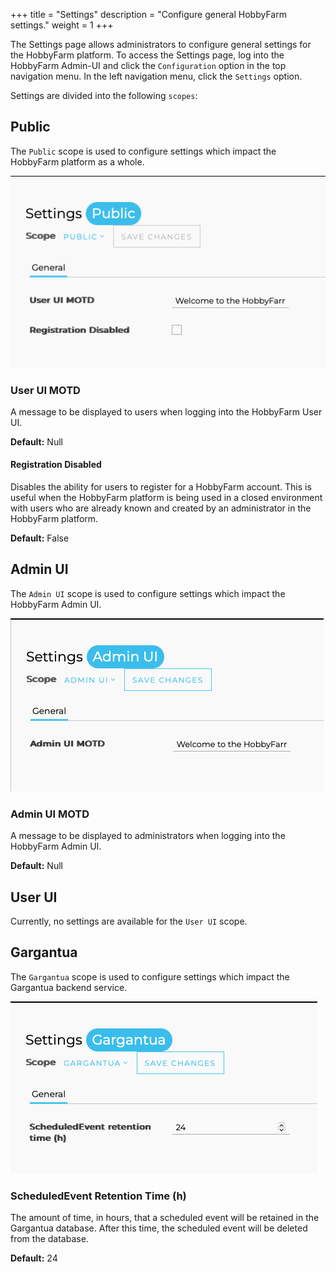 +++
title = "Settings"
description = "Configure general HobbyFarm settings."
weight = 1
+++

The Settings page allows administrators to configure general settings for the HobbyFarm platform. To access the Settings page, log into the HobbyFarm Admin-UI and click the `Configuration` option in the top navigation menu. In the left navigation menu, click the `Settings` option.

Settings are divided into the following `scopes`:

## Public
The `Public` scope is used to configure settings which impact the HobbyFarm platform as a whole.

![Settings - Scope - Public](/images/hobbyfarm-admin-settings-public.png)

### User UI MOTD
A message to be displayed to users when logging into the HobbyFarm User UI.

**Default:** Null

#### Registration Disabled
Disables the ability for users to register for a HobbyFarm account. This is useful when the HobbyFarm platform is being used in a closed environment with users who are already known and created by an administrator in the HobbyFarm platform.

**Default:** False

## Admin UI
The `Admin UI` scope is used to configure settings which impact the HobbyFarm Admin UI.

![Settings - Scope - Admin UI](/images/hobbyfarm-admin-settings-adminui.png)

### Admin UI MOTD
A message to be displayed to administrators when logging into the HobbyFarm Admin UI.

**Default:** Null

## User UI

Currently, no settings are available for the `User UI` scope.

## Gargantua

The `Gargantua` scope is used to configure settings which impact the Gargantua backend service.

![Settings - Scope - Admin UI](/images/hobbyfarm-admin-settings-gargantua.png)

### ScheduledEvent Retention Time (h)

The amount of time, in hours, that a scheduled event will be retained in the Gargantua database. After this time, the scheduled event will be deleted from the database.

**Default:** 24